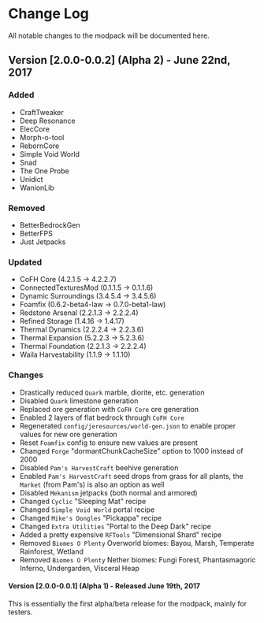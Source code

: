 # Change Log
All notable changes to the modpack will be documented here.

## Version [2.0.0-0.0.2] (Alpha 2) - June 22nd, 2017
### Added
- CraftTweaker
- Deep Resonance
- ElecCore
- Morph-o-tool
- RebornCore
- Simple Void World
- Snad
- The One Probe
- Unidict
- WanionLib

### Removed
- BetterBedrockGen
- BetterFPS
- Just Jetpacks

### Updated
- CoFH Core (4.2.1.5 -> 4.2.2.7)
- ConnectedTexturesMod (0.1.1.5 -> 0.1.1.6)
- Dynamic Surroundings (3.4.5.4 -> 3.4.5.6)
- Foamfix (0.6.2-beta4-law -> 0.7.0-beta1-law)
- Redstone Arsenal (2.2.1.3 -> 2.2.2.4)
- Refined Storage (1.4.16 -> 1.4.17)
- Thermal Dynamics (2.2.2.4 -> 2.2.3.6)
- Thermal Expansion (5.2.2.3 -> 5.2.3.6)
- Thermal Foundation (2.2.1.3 -> 2.2.2.4)
- Waila Harvestability (1.1.9 -> 1.1.10)

### Changes
- Drastically reduced `Quark` marble, diorite, etc. generation
- Disabled `Quark` limestone generation
- Replaced ore generation with `CoFH Core` ore generation
- Enabled 2 layers of flat bedrock through `CoFH Core`
- Regenerated `config/jeresources/world-gen.json` to enable proper values for new ore generation
- Reset `Foamfix` config to ensure new values are present
- Changed `Forge` "dormantChunkCacheSize" option to 1000 instead of 2000
- Disabled `Pam's HarvestCraft` beehive generation
- Enabled `Pam's HarvestCraft` seed drops from grass for all plants, the `Market` (from Pam's) is also an option as well
- Disabled `Mekanism` jetpacks (both normal and armored)
- Changed `Cyclic` "Sleeping Mat" recipe
- Changed `Simple Void World` portal recipe
- Changed  `Mike's Dongles` "Pickappa" recipe
- Changed `Extra Utilities` "Portal to the Deep Dark" recipe
- Added a pretty expensive `RFTools` "Dimensional Shard" recipe
- Removed `Biomes O Plenty` Overworld biomes: Bayou, Marsh, Temperate Rainforest, Wetland
- Removed `Biomes O Plenty` Nether biomes: Fungi Forest, Phantasmagoric Inferno, Undergarden, Visceral Heap

#### Version [2.0.0-0.0.1] (Alpha 1) - Released June 19th, 2017
This is essentially the first alpha/beta release for the modpack, mainly for testers.